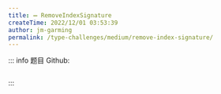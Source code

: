 ```yaml
---
title: ➖ RemoveIndexSignature
createTime: 2022/12/01 03:53:39
author: jm-garming
permalink: /type-challenges/medium/remove-index-signature/
---
```


::: info 题目
Github: []()

```ts

```

:::
